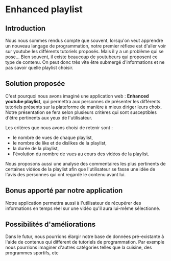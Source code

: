 # Enhanced playlist

## Introduction

Nous nous sommes rendus compte que souvent, lorsqu'on veut apprendre un nouveau langage de programmation, notre premier réflexe est d'aller voir sur youtube les différents tutoriels proposés.
Mais il y a un problème qui se pose... Bien souvent, il existe beaucoup de youtubeurs qui proposent ce type de contenu. On peut donc très vite être submergé d'informations et ne pas savoir quelle playlist choisir.

## Solution proposée

C'est pourquoi nous avons imaginé une application web : **Enhanced youtube playlist**, qui permettra aux personnes de présenter les différents tutoriels présents sur la plateforme de manière à mieux diriger leurs choix.
Notre présentation se fera selon plusieurs critères qui sont susceptibles d'être pertinents aux yeux de l'utilisateur. 

Les critères que nous avons choisi de retenir sont :
- le nombre de vues de chaque playlist,
- le nombre de like et de dislikes de la playlist,
- la durée de la playlist,
- l'évolution du nombre de vues au cours des vidéos de la playlist.

Nous proposons aussi une analyse des commentaires les plus pertinents de certaines vidéos de la playlist afin que l'utilisateur se fasse une idée de l'avis des personnes qui ont regardé le contenu avant lui.

## Bonus apporté par notre application

Notre application permettra aussi à l'utilisateur de récupérer des informations en temps réel sur une vidéo qu'il aura lui-même sélectionné.

## Possibilités d'améliorations

Dans le futur, nous pourrions élargir notre base de données pré-existante à l'aide de contenus qui diffèrent de tutoriels de programmation. 
Par exemple nous pourrions imaginer d'autres catégories telles que la cuisine, des programmes sportifs, etc

